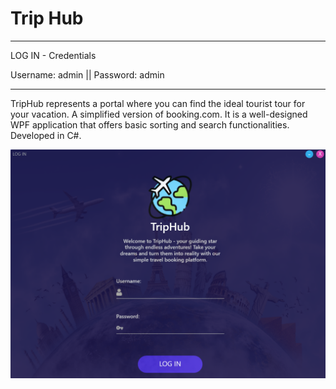 # Trip Hub

********************
LOG IN - Credentials

Username: admin || Password: admin
*********************
TripHub represents a portal where you can find the ideal tourist tour for your vacation. A simplified version of booking.com.
It is a well-designed WPF application that offers basic sorting and search functionalities.
Developed in C#.

![Screenshot](https://github.com/fik01/Trip-Hub/blob/main/loginPrint.png?raw=true)
